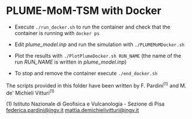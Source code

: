 # PLUME-MoM-TSM with Docker

- Execute `./run_docker.sh` to run the container and check that the container is running with `docker ps`

- Edit *plume_model.inp* and run the simulation with `./PLUMEMoMDocker.sh`

- Plot the results with `./PlotPlumeDocker.sh RUN_NAME` (the name of the run *RUN_NAME* is written in *plume_model.inp*)
 
- To stop and remove the container execute `./end_docker.sh` 

The scripts provided in this folder have been written by F. Pardini<sup>(1)</sup> and M. de' Michieli Vitturi<sup>(1)</sup>

(1) Istituto Nazionale di Geofisica e Vulcanologia - Sezione di Pisa</br>    federica.pardini@ingv.it mattia.demichielivitturi@ingv.it













